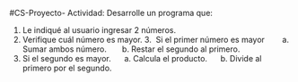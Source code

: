 #CS-Proyecto-
Actividad: Desarrolle un programa que:
1. Le indiqué al usuario ingresar 2 números.
2. Verifique cuál número es mayor.
3.  Si el primer número es mayor 
      a.  Sumar ambos número.
      b. Restar el segundo al primero.
4. Si el segundo es mayor.
     a. Calcula el producto.
     b. Divide al primero por el segundo.